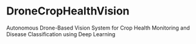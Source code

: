 # DroneCropHealthVision
Autonomous Drone-Based Vision System for Crop Health Monitoring and Disease Classification using Deep Learning
